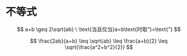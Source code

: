 # 不等式


$$
a+b \geq 2\sqrt{ab} \ \text{当且仅当}a=b\text{时取“}=\text{”}
$$

$$
\frac{2ab}{a+b} \leq \sqrt{ab} \leq \frac{a+b}{2} \leq \sqrt{\frac{a^2+b^2}{2}}
$$




